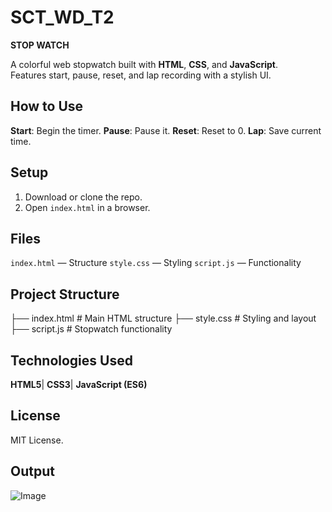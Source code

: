 # SCT_WD_T2
**STOP WATCH**

A colorful web stopwatch built with **HTML**, **CSS**, and **JavaScript**.  
Features start, pause, reset, and lap recording with a stylish UI.

## How to Use

 **Start**: Begin the timer.
 **Pause**: Pause it.
 **Reset**: Reset to 0.
 **Lap**: Save current time.

## Setup

1. Download or clone the repo.
2. Open `index.html` in a browser.

## Files

 `index.html` — Structure
 `style.css` — Styling
 `script.js` — Functionality

## Project Structure

├── index.html    # Main HTML structure
├── style.css     # Styling and layout
├── script.js     # Stopwatch functionality

## Technologies Used

  **HTML5**|
  **CSS3**|
  **JavaScript (ES6)**

## License

MIT License.

## Output

![Image](https://github.com/user-attachments/assets/b80713b5-0f8d-4af5-8ebb-dbee1a9bb7a8)
